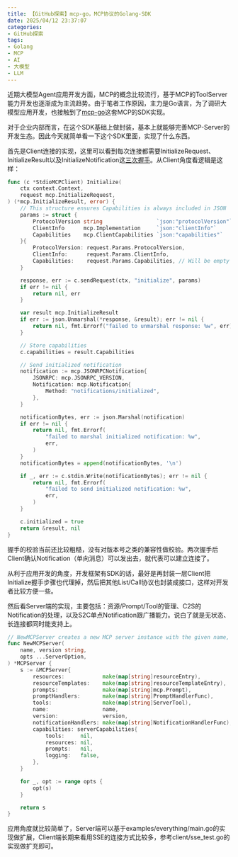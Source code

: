 ```yaml
---
title: 【GitHub探索】mcp-go，MCP协议的Golang-SDK
date: 2025/04/12 23:37:07
categories:
- GitHub探索
tags:
- Golang
- MCP
- AI
- 大模型
- LLM
---
```


近期大模型Agent应用开发方面，MCP的概念比较流行，基于MCP的ToolServer能力开发也逐渐成为主流趋势。由于笔者工作原因，主力是Go语言，为了调研大模型应用开发，也接触到了[mcp-go](https://github.com/mark3labs/mcp-go)这套MCP的SDK实现。

对于企业内部而言，在这个SDK基础上做封装，基本上就能够完善MCP-Server的开发生态。因此今天就简单看一下这个SDK里面，实现了什么东西。

首先是Client连接的实现，这里可以看到每次连接都需要InitializeRequest、InitializeResult以及InitializeNotification这[三次握手](https://modelcontextprotocol.io/docs/concepts/architecture)。从Client角度看逻辑是这样：

<!-- more -->

```go
func (c *StdioMCPClient) Initialize(
	ctx context.Context,
	request mcp.InitializeRequest,
) (*mcp.InitializeResult, error) {
	// This structure ensures Capabilities is always included in JSON
	params := struct {
		ProtocolVersion string                 `json:"protocolVersion"`
		ClientInfo      mcp.Implementation     `json:"clientInfo"`
		Capabilities    mcp.ClientCapabilities `json:"capabilities"`
	}{
		ProtocolVersion: request.Params.ProtocolVersion,
		ClientInfo:      request.Params.ClientInfo,
		Capabilities:    request.Params.Capabilities, // Will be empty struct if not set
	}

	response, err := c.sendRequest(ctx, "initialize", params)
	if err != nil {
		return nil, err
	}

	var result mcp.InitializeResult
	if err := json.Unmarshal(*response, &result); err != nil {
		return nil, fmt.Errorf("failed to unmarshal response: %w", err)
	}

	// Store capabilities
	c.capabilities = result.Capabilities

	// Send initialized notification
	notification := mcp.JSONRPCNotification{
		JSONRPC: mcp.JSONRPC_VERSION,
		Notification: mcp.Notification{
			Method: "notifications/initialized",
		},
	}

	notificationBytes, err := json.Marshal(notification)
	if err != nil {
		return nil, fmt.Errorf(
			"failed to marshal initialized notification: %w",
			err,
		)
	}
	notificationBytes = append(notificationBytes, '\n')

	if _, err := c.stdin.Write(notificationBytes); err != nil {
		return nil, fmt.Errorf(
			"failed to send initialized notification: %w",
			err,
		)
	}

	c.initialized = true
	return &result, nil
}
```

握手的校验当前还比较粗糙，没有对版本号之类的兼容性做校验。两次握手后Client确认Notification（单向消息）可以发出去，就代表可以建立连接了。

从利于应用开发的角度，开发框架有SDK的话，最好是再封装一层Client把Initialize握手步骤也代理掉，然后把其他List/Call协议也封装成接口，这样对开发者比较方便一些。

然后看Server端的实现，主要包括：资源/Prompt/Tool的管理、C2S的Notification的处理，以及S2C单点Notification跟广播能力。说白了就是无状态、长连接都同时能支持上。

```go
// NewMCPServer creates a new MCP server instance with the given name, version and options
func NewMCPServer(
	name, version string,
	opts ...ServerOption,
) *MCPServer {
	s := &MCPServer{
		resources:            make(map[string]resourceEntry),
		resourceTemplates:    make(map[string]resourceTemplateEntry),
		prompts:              make(map[string]mcp.Prompt),
		promptHandlers:       make(map[string]PromptHandlerFunc),
		tools:                make(map[string]ServerTool),
		name:                 name,
		version:              version,
		notificationHandlers: make(map[string]NotificationHandlerFunc),
		capabilities: serverCapabilities{
			tools:     nil,
			resources: nil,
			prompts:   nil,
			logging:   false,
		},
	}

	for _, opt := range opts {
		opt(s)
	}

	return s
}
```

应用角度就比较简单了，Server端可以基于examples/everything/main.go的实现做扩展，Client端长期来看用SSE的连接方式比较多，参考client/sse_test.go的实现做扩充即可。